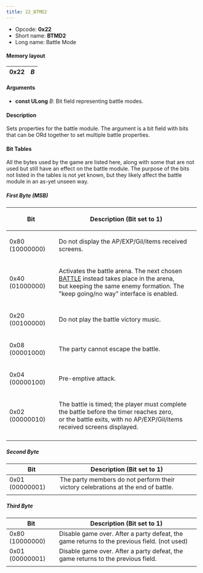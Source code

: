 ```yaml
---
title: 22_BTMD2
---
```


-   Opcode: **0x22**
-   Short name: **BTMD2**
-   Long name: Battle Mode

#### Memory layout

| 0x22 | *B* |
|------|-----|

#### Arguments

-   **const ULong** *B*: Bit field representing battle modes.

#### Description

Sets properties for the battle module. The argument is a bit field with bits that can be ORd together to set multiple battle properties.

#### Bit Tables

All the bytes used by the game are listed here, along with some that are not used but still have an effect on the battle module. The purpose of the bits not listed in the tables is not yet known, but they likely affect the battle module in an as-yet unseen way.

##### First Byte (MSB)

<table><thead><tr class="header"><th><p>Bit</p></th><th><p>Description (Bit set to 1)</p></th></tr></thead><tbody><tr class="odd"><td><p>0x80 (10000000)</p></td><td><p>Do not display the AP/EXP/Gil/items received screens.</p></td></tr><tr class="even"><td><p>0x40 (01000000)</p></td><td><p>Activates the battle arena. The next chosen <a href="70_BATTLE.md" title="wikilink">BATTLE</a> instead takes place in the arena,<br />
but keeping the same enemy formation. The "keep going/no way" interface is enabled.</p></td></tr><tr class="odd"><td><p>0x20 (00100000)</p></td><td><p>Do not play the battle victory music.</p></td></tr><tr class="even"><td><p>0x08 (00001000)</p></td><td><p>The party cannot escape the battle.</p></td></tr><tr class="odd"><td><p>0x04 (00000100)</p></td><td><p>Pre-emptive attack.</p></td></tr><tr class="even"><td><p>0x02 (00000010)</p></td><td><p>The battle is timed; the player must complete the battle before the timer reaches zero,<br />
or the battle exits, with no AP/EXP/Gil/items received screens displayed.</p></td></tr><tr class="odd"><td></td><td></td></tr></tbody></table>

##### Second Byte

| Bit             | Description (Bit set to 1)                                                        |
|-----------------|-----------------------------------------------------------------------------------|
| 0x01 (00000001) | The party members do not perform their victory celebrations at the end of battle. |
|                 |                                                                                   |

##### Third Byte

| Bit             | Description (Bit set to 1)                                                                  |
|-----------------|---------------------------------------------------------------------------------------------|
| 0x80 (10000000) | Disable game over. After a party defeat, the game returns to the previous field. (not used) |
| 0x01 (00000001) | Disable game over. After a party defeat, the game returns to the previous field.            |
|                 |                                                                                             |
